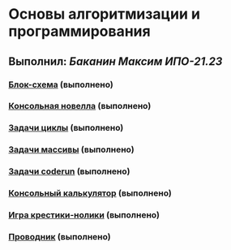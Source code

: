 # Основы алгоритмизации и программирования

## Выполнил: _Баканин Максим ИПО-21.23_

### [Блок-схема](https://github.com/m0ntly/task_colledge/tree/The_block_diagram) (выполнено)

### [Консольная новелла](https://github.com/m0ntly/task_colledge/tree/Console_Novel) (выполнено)

### [Задачи циклы](https://github.com/m0ntly/task_colledge/tree/Tasks_Cycles) (выполнено)

### [Задачи массивы](https://github.com/m0ntly/task_colledge/tree/Task_Arrays) (выполнено)

### [Задачи coderun](https://github.com/m0ntly/task_colledge/tree/Coderun) (выполнено)

### [Консольный калькулятор](https://github.com/m0ntly/task_colledge/tree/Console_Calculator) (выполнено)

### [Игра крестики-нолики](https://github.com/m0ntly/task_colledge/tree/Game_Tic_Tac_Toe) (выполнено)

### [Проводник](https://github.com/m0ntly/task_colledge/tree/Console_Conductor) (выполнено)
